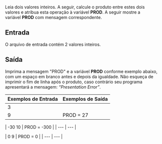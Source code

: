 Leia dois valores inteiros. A seguir, calcule o produto entre estes dois valores e atribua esta operação à variável **PROD**. A seguir mostre a variável **PROD** com mensagem correspondente.

## **Entrada**

O arquivo de entrada contém 2 valores inteiros.

## **Saída**

Imprima a mensagem "PROD" e a variável **PROD** conforme exemplo abaixo, com um espaço em branco antes e depois da igualdade. Não esqueça de imprimir o fim de linha após o produto, caso contrário seu programa apresentará a mensagem: *“Presentation Error”*.

| **Exemplos de Entrada** | **Exemplos de Saída** |
| --- | --- |
| 3
9 | PROD = 27 |

| -30
10 | PROD = -300 |
| --- | --- |

| 0
9 | PROD = 0 |
| --- | --- |